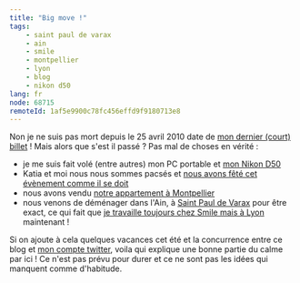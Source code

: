 ```yaml
---
title: "Big move !"
tags:
    - saint paul de varax
    - ain
    - smile
    - montpellier
    - lyon
    - blog
    - nikon d50
lang: fr
node: 68715
remoteId: 1af5e9900c78fc456effd9f9180713e8
---
```


Non je ne suis pas mort depuis le 25 avril 2010 date de [mon dernier (court) billet](/post/concours-pour-le-re-design-du-site-share-ez-no) ! Mais alors que s'est il passé ? Pas mal de choses en vérité :

* je me suis fait volé (entre autres) mon PC portable et [mon Nikon D50](/tag/nikon+d50)
* Katia et moi nous nous sommes pacsés et [nous avons fêté cet évènement comme il se doit](http://liliaimelenougat.over-blog.fr/article-et-puis-le-vendredi-je-bosse-57206670.html)
* nous avons vendu [notre appartement à Montpellier](http://appartement-f3-montpellier.pwet.fr/a-vendre-richter-prox-tram.html)
* nous venons de déménager dans l'Ain, à [Saint Paul de Varax](http://maps.google.fr/maps?f=q&amp;source=s_q&amp;hl=fr&amp;geocode=&amp;q=saint+paul+de+varax&amp;sll=46.75984,1.738281&amp;sspn=12.286875,19.753418&amp;ie=UTF8&amp;hq=&amp;hnear=Saint-Paul-de-Varax,+Ain,+Rh%C3%B4ne-Alpes&amp;t=h&amp;z=13) pour être exact, ce qui fait que [je travaille toujours chez Smile mais à Lyon](/page/cv-fr) maintenant !


Si on ajoute à cela quelques vacances cet été et la concurrence entre ce blog et [mon compte twitter](http://twitter.com/dpobel), voila qui explique une bonne partie du calme par ici ! Ce n'est pas prévu pour durer et ce ne sont pas les idées qui manquent comme d'habitude.
